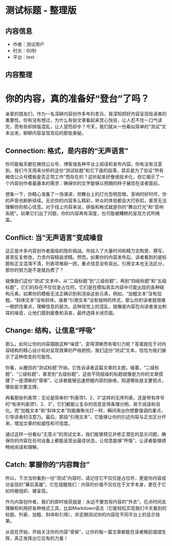# 测试标题 - 整理版

## 内容信息
- 作者：测试用户
- 时长：60秒
- 平台：test

## 内容整理

# 你的内容，真的准备好“登台”了吗？

亲爱的朋友们，作为一名深耕内容创作多年的老兵，我深知把好内容呈现给读者的重要性。你有没有想过，为什么有些文章看起来赏心悦目，让人忍不住一口气读完，而有些却排版混乱，让人望而却步？今天，我们就从一份看似简单的“测试”文本出发，聊聊内容呈现背后的那些奥秘。

## Connection: 格式，是内容的“无声语言”

你可能每天都在微信公众号、博客或各种平台上阅读和发布内容。你有没有注意到，我们今天用来分析的这份“测试标题”和它下面的段落，其实是为了验证“所有微信公众号模板是否正常工作”而存在的？这听起来好像很技术化，但它揭示了一个内容创作者最基本的需求：确保你的文字能够以预期的样子展现在读者面前。

想象一下，你精心准备了一场演讲，但舞台上的灯光忽明忽暗，音响时好时坏，你的声音也断断续续。无论你的内容多么精彩，听众的体验都会大打折扣，甚至无法理解你的核心信息。对于线上内容来说，排版和格式就是你的“舞台灯光”和“音响系统”。如果它们出了问题，你的内容再有深度，也可能被糟糕的呈现方式所掩盖。

## Conflict: 当“无声语言”变成噪音

这正是许多内容创作者面临的隐形挑战。你投入了大量时间和精力去构思、撰写，甚至反复修改，力求内容精益求精。然而，如果你的内容发布后，读者看到的是标题和正文混淆不清，列表项堆砌一团，重点信息没有突出，引用文本也无法区分，那你的努力是不是就白费了？

就像我们这份“测试”文本中，从“二级标题”到“三级标题”，再到“四级标题”和“五级标题”，它们的存在不仅仅是占位符。它们是在模拟真实内容中可能出现的各种结构元素。如果你的模板无法正确识别和渲染这些元素，例如，“加粗文本”没有加粗，“斜体文本”没有斜体，或者“引用文本”没有独特的样式，那么你的读者就很难一眼抓住重点，理解信息的层次。这种视觉上的混乱，就像是内容在向读者发出刺耳的噪音，让他们感到疲惫和沮丧，最终选择关闭页面。

## Change: 结构，让信息“呼吸”

那么，如何让你的内容摆脱这种“噪音”，变得清晰而有吸引力呢？答案就在于对内容结构的精心设计和对呈现效果的严格把控。我们这份“测试”文本，恰恰为我们展示了这种改变的可能性。

你看，从醒目的“测试标题”开始，它告诉读者这篇文章的主题。接着，“二级标题”、“三级标题”，甚至到“五级标题”，这些不同层级的标题就像是为你的文章搭建了一座清晰的“骨架”，让读者能够迅速把握内容的脉络，知道哪些是主要观点，哪些是次要支撑。

再看那些列表项：无论是简单的“列表项1、2、3”这样的无序列表，还是带有序号的“有序列表项1、2、3”，它们都能让复杂的信息变得条理分明，易于阅读和消化。而“加粗文本”和“斜体文本”则能像聚光灯一样，瞬间突出你想要强调的重点，引导读者的注意力。最后，那段“引用文本”，它能够让你的引述内容与正文区分开来，增加文章的权威性和可信度。

通过这样一份看似“无意义”的测试文本，我们能够预见并修正潜在的显示问题，确保你的内容在任何设备上都能呈现出最佳状态，让信息能够“呼吸”，让读者能够顺畅地阅读和理解。

## Catch: 掌握你的“内容舞台”

所以，下次当你看到一份“测试”内容时，请记住它不仅仅是占位符，更是你内容成功呈现的“幕后英雄”。它在提醒我们：内容的价值不仅仅在于文字本身，更在于它如何被组织、被呈现。

作为内容创作者，我们的即时收获就是：永远不要忽视内容的“外衣”。花点时间去理解和利用好各种格式工具，比如Markdown语法（它能轻松实现我们今天看到的标题、列表、加粗、斜体和引用），并定期测试你的内容在不同平台上的显示效果。

从现在开始，开始关注你的内容“骨架”，让你的每一篇文章都能在读者眼前熠熠生辉，真正发挥出它应有的力量！